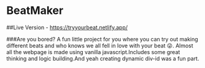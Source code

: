 # BeatMaker

##Live Version - https://tryyourbeat.netlify.app/

###Are you bored? A fun little project for you where you can try out making different beats and who knows we all fell in love with your beat 😜. Almost all the webpage is made using vanilla javascript.Includes some great thinking and logic building.And yeah creating dynamic div-id was a fun part.
